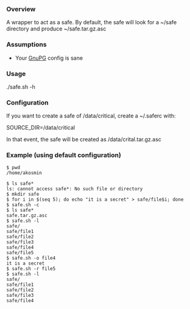 ### Overview

A wrapper to act as a safe. By default, the safe will look for a ~/safe
directory and produce ~/safe.tar.gz.asc

### Assumptions

* Your [GnuPG](http://gnupg.org) config is sane

### Usage

  ./safe.sh -h

### Configuration

If you want to create a safe of /data/critical, create a ~/.saferc with:

  SOURCE_DIR=/data/critical

In that event, the safe will be created as /data/crital.tar.gz.asc

### Example (using default configuration)

    $ pwd
    /home/akosmin

    $ ls safe*
    ls: cannot access safe*: No such file or directory
    $ mkdir safe
    $ for i in $(seq 5); do echo "it is a secret" > safe/file$i; done
    $ safe.sh -c
    $ ls safe*
    safe.tar.gz.asc
    $ safe.sh -l
    safe/
    safe/file1
    safe/file2
    safe/file3
    safe/file4
    safe/file5
    $ safe.sh -o file4
    it is a secret
    $ safe.sh -r file5
    $ safe.sh -l
    safe/
    safe/file1
    safe/file2
    safe/file3
    safe/file4
